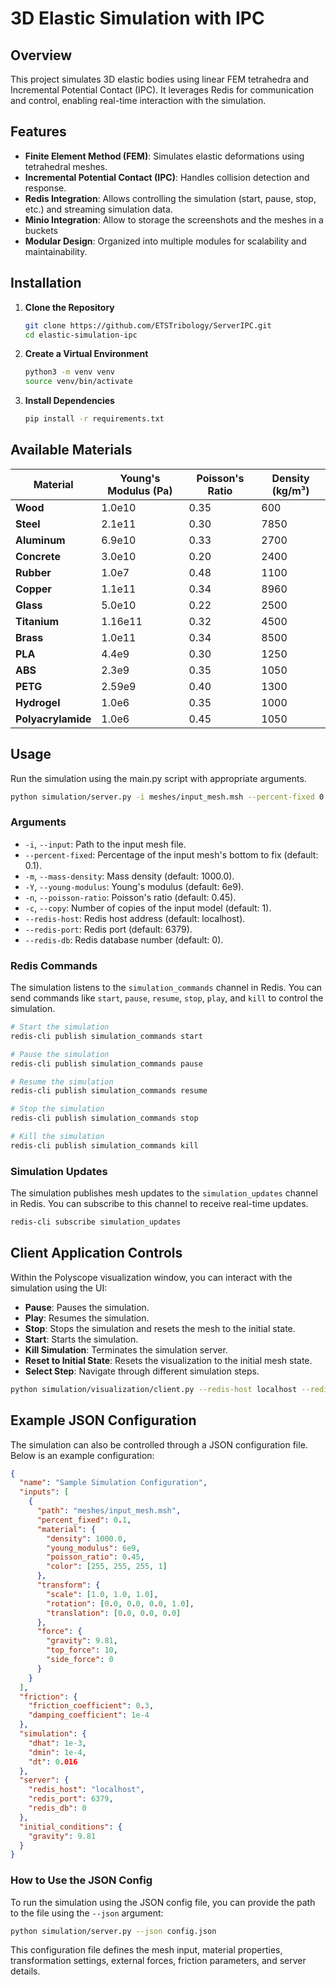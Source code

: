 # 3D Elastic Simulation with IPC

## Overview

This project simulates 3D elastic bodies using linear FEM tetrahedra and Incremental Potential Contact (IPC). It leverages Redis for communication and control, enabling real-time interaction with the simulation.

## Features

- **Finite Element Method (FEM)**: Simulates elastic deformations using tetrahedral meshes.
- **Incremental Potential Contact (IPC)**: Handles collision detection and response.
- **Redis Integration**: Allows controlling the simulation (start, pause, stop, etc.) and streaming simulation data.
- **Minio Integration**: Allow to storage the screenshots and the meshes in a buckets
- **Modular Design**: Organized into multiple modules for scalability and maintainability.

## Installation

1. **Clone the Repository**

   ```bash
   git clone https://github.com/ETSTribology/ServerIPC.git
   cd elastic-simulation-ipc
   ```

2. **Create a Virtual Environment**

   ```bash
   python3 -m venv venv
   source venv/bin/activate
   ```

3. **Install Dependencies**

   ```bash
   pip install -r requirements.txt
   ```

## Available Materials

| Material           | Young's Modulus (Pa) | Poisson's Ratio | Density (kg/m³) |
|--------------------|----------------------|-----------------|-----------------|
| **Wood**           | 1.0e10               | 0.35            | 600             |
| **Steel**          | 2.1e11               | 0.30            | 7850            |
| **Aluminum**       | 6.9e10               | 0.33            | 2700            |
| **Concrete**       | 3.0e10               | 0.20            | 2400            |
| **Rubber**         | 1.0e7                | 0.48            | 1100            |
| **Copper**         | 1.1e11               | 0.34            | 8960            |
| **Glass**          | 5.0e10               | 0.22            | 2500            |
| **Titanium**       | 1.16e11              | 0.32            | 4500            |
| **Brass**          | 1.0e11               | 0.34            | 8500            |
| **PLA**            | 4.4e9                | 0.30            | 1250            |
| **ABS**            | 2.3e9                | 0.35            | 1050            |
| **PETG**           | 2.59e9               | 0.40            | 1300            |
| **Hydrogel**       | 1.0e6                | 0.35            | 1000            |
| **Polyacrylamide** | 1.0e6                | 0.45            | 1050            |

## Usage

Run the simulation using the main.py script with appropriate arguments.

```bash
python simulation/server.py -i meshes/input_mesh.msh --percent-fixed 0.1 -m 1000.0 -Y 6e9 -n 0.45 -c 2 --redis-host localhost --redis-port 6379 --redis-db 0
```

### Arguments

- `-i`, `--input`: Path to the input mesh file.
- `--percent-fixed`: Percentage of the input mesh's bottom to fix (default: 0.1).
- `-m`, `--mass-density`: Mass density (default: 1000.0).
- `-Y`, `--young-modulus`: Young's modulus (default: 6e9).
- `-n`, `--poisson-ratio`: Poisson's ratio (default: 0.45).
- `-c`, `--copy`: Number of copies of the input model (default: 1).
- `--redis-host`: Redis host address (default: localhost).
- `--redis-port`: Redis port (default: 6379).
- `--redis-db`: Redis database number (default: 0).

### Redis Commands

The simulation listens to the `simulation_commands` channel in Redis. You can send commands like `start`, `pause`, `resume`, `stop`, `play`, and `kill` to control the simulation.

```bash
# Start the simulation
redis-cli publish simulation_commands start

# Pause the simulation
redis-cli publish simulation_commands pause

# Resume the simulation
redis-cli publish simulation_commands resume

# Stop the simulation
redis-cli publish simulation_commands stop

# Kill the simulation
redis-cli publish simulation_commands kill
```

### Simulation Updates

The simulation publishes mesh updates to the `simulation_updates` channel in Redis. You can subscribe to this channel to receive real-time updates.

```bash
redis-cli subscribe simulation_updates
```

## Client Application Controls

Within the Polyscope visualization window, you can interact with the simulation using the UI:

- **Pause**: Pauses the simulation.
- **Play**: Resumes the simulation.
- **Stop**: Stops the simulation and resets the mesh to the initial state.
- **Start**: Starts the simulation.
- **Kill Simulation**: Terminates the simulation server.
- **Reset to Initial State**: Resets the visualization to the initial mesh state.
- **Select Step**: Navigate through different simulation steps.

```bash
python simulation/visualization/client.py --redis-host localhost --redis-port 6379 --redis-db 0
```

## Example JSON Configuration

The simulation can also be controlled through a JSON configuration file. Below is an example configuration:

```json
{
  "name": "Sample Simulation Configuration",
  "inputs": [
    {
      "path": "meshes/input_mesh.msh",
      "percent_fixed": 0.1,
      "material": {
        "density": 1000.0,
        "young_modulus": 6e9,
        "poisson_ratio": 0.45,
        "color": [255, 255, 255, 1]
      },
      "transform": {
        "scale": [1.0, 1.0, 1.0],
        "rotation": [0.0, 0.0, 0.0, 1.0],
        "translation": [0.0, 0.0, 0.0]
      },
      "force": {
        "gravity": 9.81,
        "top_force": 10,
        "side_force": 0
      }
    }
  ],
  "friction": {
    "friction_coefficient": 0.3,
    "damping_coefficient": 1e-4
  },
  "simulation": {
    "dhat": 1e-3,
    "dmin": 1e-4,
    "dt": 0.016
  },
  "server": {
    "redis_host": "localhost",
    "redis_port": 6379,
    "redis_db": 0
  },
  "initial_conditions": {
    "gravity": 9.81
  }
}
```

### How to Use the JSON Config

To run the simulation using the JSON config file, you can provide the path to the file using the `--json` argument:

```bash
python simulation/server.py --json config.json
```

This configuration file defines the mesh input, material properties, transformation settings, external forces, friction parameters, and server details.
